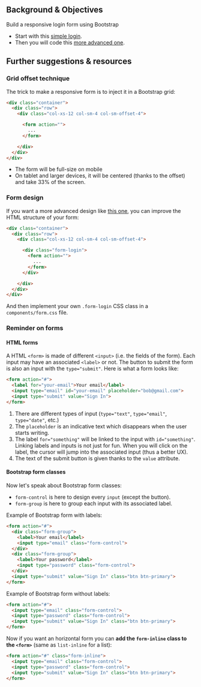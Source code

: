 ## Background & Objectives

Build a responsive login form using Bootstrap

- Start with this [simple login](http://lewagon.github.io/bootstrap-challenges/10-Login/).
- Then you will code this [more advanced one](http://lewagon.github.io/bootstrap-challenges/10-Login/login.html).

## Further suggestions & resources

### Grid offset technique

The trick to make a responsive form is to inject it in a Bootstrap grid:

```html
<div class="container">
  <div class="row">
    <div class="col-xs-12 col-sm-4 col-sm-offset-4">

      <form action="">
        ...
      </form>

    </div>
  </div>
</div>
```

- The form will be full-size on mobile
- On tablet and larger devices, it will be centered (thanks to the offset) and take 33% of the screen.

### Form design

If you want a more advanced design like [this one](http://lewagon.github.io/bootstrap-challenges/10-Login/login.html), you can improve the HTML structure of your form:

```html
<div class="container">
  <div class="row">
    <div class="col-xs-12 col-sm-4 col-sm-offset-4">

      <div class="form-login">
        <form action="">
          ...
        </form>
      </div>

    </div>
  </div>
</div>
```

And then implement your own `.form-login` CSS class in a `components/form.css` file.

### Reminder on forms

#### HTML forms

A HTML `<form>` is made of different `<input>` (i.e. the fields of the form). Each input may have an associated `<label>` or not. The button to submit the form is also an input with the `type="submit"`. Here is what a form looks like:


```html
<form action="#">
  <label for="your-email">Your email</label>
  <input type="email" id="your-email" placeholder="bob@gmail.com">
  <input type="submit" value="Sign In">
</form>
```

1. There are different types of input (`type="text"`, `type="email"`, `type="date"`, etc.)
2. The `placeholder` is an indicative text which disappears when the user starts writing.
3. The label `for="something"` will be linked to the input with `id="something"`. Linking labels and inputs is not just for fun. When you will click on the label, the cursor will jump into the associated input (thus a better UX).
4. The text of the submit button is given thanks to the `value` attribute.

#### Bootstrap form classes

Now let's speak about Bootstrap form classes:

- `form-control` is here to design every `input` (except the button).
- `form-group` is here to group each input with its associated label.

Example of Bootstrap form with labels:

```html
<form action="#">
  <div class="form-group">
    <label>Your email</label>
    <input type="email" class="form-control">
  </div>
  <div class="form-group">
    <label>Your password</label>
    <input type="password" class="form-control">
  </div>
  <input type="submit" value="Sign In" class="btn btn-primary">
</form>
```

Example of Bootstrap form without labels:

```html
<form action="#">
  <input type="email" class="form-control">
  <input type="password" class="form-control">
  <input type="submit" value="Sign In" class="btn btn-primary">
</form>
```

Now if you want an horizontal form you can **add the `form-inline` class to the `<form>`** (same as `list-inline` for a list):

```html
<form action="#" class="form-inline">
  <input type="email" class="form-control">
  <input type="password" class="form-control">
  <input type="submit" value="Sign In" class="btn btn-primary">
</form>
```
